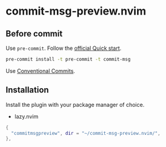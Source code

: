 # commit-msg-preview.nvim

## Before commit

Use `pre-commit`. Follow the [official Quick start][1].

```bash
pre-commit install -t pre-commit -t commit-msg
```

Use [Conventional Commits][2].

[1]: https://pre-commit.com/index.html#quick-start
[2]: https://www.conventionalcommits.org/en/v1.0.0/

## Installation

Install the plugin with your package manager of choice.

* lazy.nvim

```lua
{
  "commitmsgpreview", dir = "~/commit-msg-preview.nvim/",
},
```
